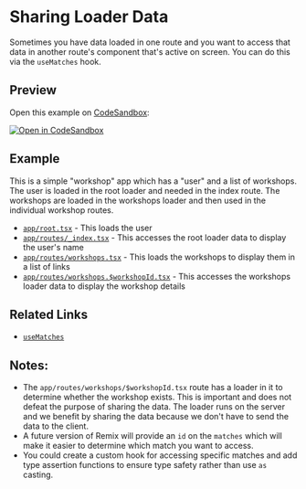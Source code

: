 # Sharing Loader Data

Sometimes you have data loaded in one route and you want to access that data in another route's component that's active on screen. You can do this via the `useMatches` hook.

## Preview

Open this example on [CodeSandbox](https://codesandbox.com):

[![Open in CodeSandbox](https://codesandbox.io/static/img/play-codesandbox.svg)](https://codesandbox.io/s/github/remix-run/examples/tree/main/sharing-loader-data)

## Example

This is a simple "workshop" app which has a "user" and a list of workshops. The user is loaded in the root loader and needed in the index route. The workshops are loaded in the workshops loader and then used in the individual workshop routes.

- [`app/root.tsx`](./app/root.tsx) - This loads the user
- [`app/routes/_index.tsx`](./app/routes/_index.tsx) - This accesses the root loader data to display the user's name
- [`app/routes/workshops.tsx`](./app/routes/workshops.tsx) - This loads the workshops to display them in a list of links
- [`app/routes/workshops.$workshopId.tsx`](./app/routes/workshops.$workshopId.tsx) - This accesses the workshops loader data to display the workshop details

## Related Links

- [`useMatches`](https://remix.run/hooks/use-matches)

## Notes:

- The `app/routes/workshops/$workshopId.tsx` route has a loader in it to determine whether the workshop exists. This is important and does not defeat the purpose of sharing the data. The loader runs on the server and we benefit by sharing the data because we don't have to send the data to the client.
- A future version of Remix will provide an `id` on the `matches` which will make it easier to determine which match you want to access.
- You could create a custom hook for accessing specific matches and add type assertion functions to ensure type safety rather than use `as` casting.

